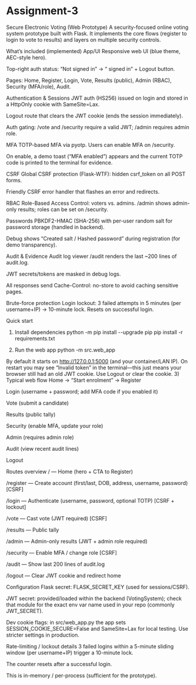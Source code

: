 # Assignment-3
Secure Electronic Voting (Web Prototype)
A security-focused online voting system prototype built with Flask. It implements the core flows
(register to  login to  vote to results) and layers on multiple security controls.

What’s included (implemented)
App/UI
Responsive web UI (blue theme, AEC-style hero).


Top-right auth status: “Not signed in” → “<user> signed in” + Logout button.


Pages: Home, Register, Login, Vote, Results (public), Admin (RBAC), Security (MFA/role), Audit.


Authentication & Sessions
JWT auth (HS256) issued on login and stored in a HttpOnly cookie with SameSite=Lax.


Logout route that clears the JWT cookie (ends the session immediately).


Auth gating: /vote and /security require a valid JWT; /admin requires admin role.


MFA
TOTP-based MFA via pyotp. Users can enable MFA on /security.


On enable, a demo toast (“MFA enabled”) appears and the current TOTP code is printed to the terminal for evidence.


CSRF
Global CSRF protection (Flask-WTF): hidden csrf_token on all POST forms.


Friendly CSRF error handler that flashes an error and redirects.


RBAC
Role-Based Access Control: voters vs. admins.
 /admin shows admin-only results; roles can be set on /security.


Passwords
PBKDF2-HMAC (SHA-256) with per-user random salt for password storage (handled in backend).


Debug shows “Created salt / Hashed password” during registration (for demo transparency).


Audit & Evidence
Audit log viewer /audit renders the last ~200 lines of audit.log.


JWT secrets/tokens are masked in debug logs.


All responses send Cache-Control: no-store to avoid caching sensitive pages.


Brute-force protection
Login lockout: 3 failed attempts in 5 minutes (per username+IP) → 10-minute lock.
Resets on successful login.






Quick start
1) Install dependencies
python -m pip install --upgrade pip
pip install -r requirements.txt

2) Run the web app
python -m src.web_app

By default it starts on http://127.0.0.1:5000 (and your container/LAN IP).
 On restart you may see “Invalid token” in the terminal—this just means your browser still had an old JWT cookie. Use Logout or clear the cookie.
3) Typical web flow
Home → “Start enrolment” → Register


Login (username + password; add MFA code if you enabled it)


Vote (submit a candidate)


Results (public tally)


Security (enable MFA, update your role)


Admin (requires admin role)


Audit (view recent audit lines)


Logout


Routes overview
/ — Home (hero + CTA to Register)


/register — Create account (first/last, DOB, address, username, password) [CSRF]


/login — Authenticate (username, password, optional TOTP) [CSRF + lockout]


/vote — Cast vote (JWT required) [CSRF]


/results — Public tally


/admin — Admin-only results (JWT + admin role required)


/security — Enable MFA / change role [CSRF]


/audit — Show last 200 lines of audit.log


/logout — Clear JWT cookie and redirect home


Configuration
Flask secret: FLASK_SECRET_KEY (used for sessions/CSRF).


JWT secret: provided/loaded within the backend (VotingSystem); check that module for the exact env var name used in your repo (commonly JWT_SECRET).


Dev cookie flags: in src/web_app.py the app sets SESSION_COOKIE_SECURE=False and SameSite=Lax for local testing. Use stricter settings in production.


Rate-limiting / lockout details
3 failed logins within a 5-minute sliding window (per username+IP) trigger a 10-minute lock.


The counter resets after a successful login.


This is in-memory / per-process (sufficient for the prototype).


